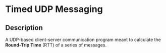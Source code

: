 # Timed UDP Messaging

## Description
A UDP-based client-server communication program meant to calculate the **Round-Trip Time** (RTT) of a series of messages.
